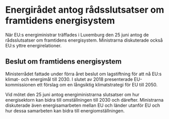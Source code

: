 # Energirådet antog rådsslutsatser om framtidens energisystem

När EU:s energiministrar träffades i Luxemburg den 25 juni antog de rådsslutsatser om framtidens energisystem. Ministrarna diskuterade också EU:s yttre energirelationer.


## Beslut om framtidens energisystem

Ministerrådet fattade under förra året beslut om lagstiftning för att nå EU:s klimat\- och energimål till 2030\. I slutet av 2018 presenterade EU\-kommissionen ett förslag om en långsiktig klimatstrategi för EU till 2050\.

Vid mötet den 25 juni antog energiministrarna slutsatser om hur energisektorn kan bidra till omställningen till 2030 och därefter. Ministrarna diskuterade även energisamarbeten mellan EU och länder utanför EU och hur dessa samarbeten kan bidra till energiomställningen.
